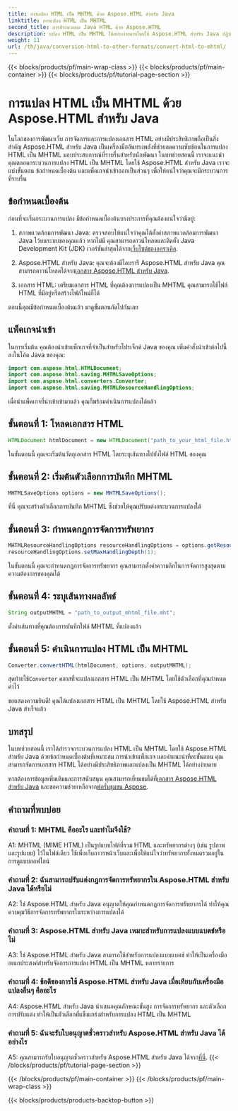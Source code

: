 ```yaml
---
title: การแปลง HTML เป็น MHTML ด้วย Aspose.HTML สำหรับ Java
linktitle: การแปลง HTML เป็น MHTML
second_title: การประมวลผล Java HTML ด้วย Aspose.HTML
description: แปลง HTML เป็น MHTML ได้อย่างง่ายดายโดยใช้ Aspose.HTML สำหรับ Java ปฏิบัติตามคำแนะนำทีละขั้นตอนของเราเพื่อการแปลง HTML เป็น MHTML อย่างมีประสิทธิภาพ
weight: 11
url: /th/java/conversion-html-to-other-formats/convert-html-to-mhtml/
---
```


{{< blocks/products/pf/main-wrap-class >}}
{{< blocks/products/pf/main-container >}}
{{< blocks/products/pf/tutorial-page-section >}}

# การแปลง HTML เป็น MHTML ด้วย Aspose.HTML สำหรับ Java

ในโลกของการพัฒนาเว็บ การจัดการและการแปลงเอกสาร HTML อย่างมีประสิทธิภาพถือเป็นสิ่งสำคัญ Aspose.HTML สำหรับ Java เป็นเครื่องมืออันทรงพลังที่ช่วยลดความซับซ้อนในการแปลง HTML เป็น MHTML มอบประสบการณ์ที่ราบรื่นสำหรับนักพัฒนา ในบทช่วยสอนนี้ เราจะแนะนำคุณตลอดกระบวนการแปลง HTML เป็น MHTML โดยใช้ Aspose.HTML สำหรับ Java เราจะแบ่งขั้นตอน ข้อกำหนดเบื้องต้น และแพ็คเกจนำเข้าออกเป็นส่วนๆ เพื่อให้แน่ใจว่าคุณจะมีกระบวนการที่ราบรื่น

## ข้อกำหนดเบื้องต้น

ก่อนที่จะเริ่มกระบวนการแปลง มีข้อกำหนดเบื้องต้นบางประการที่คุณต้องแน่ใจว่ามีอยู่:

1. สภาพแวดล้อมการพัฒนา Java: ตรวจสอบให้แน่ใจว่าคุณได้ตั้งค่าสภาพแวดล้อมการพัฒนา Java ไว้บนระบบของคุณแล้ว หากไม่มี คุณสามารถดาวน์โหลดและติดตั้ง Java Development Kit (JDK) เวอร์ชันล่าสุดได้จาก[เว็บไซต์ของออราเคิล](https://www.oracle.com/java/technologies/javase-downloads.html).

2.  Aspose.HTML สำหรับ Java: คุณจะต้องมีไลบรารี Aspose.HTML สำหรับ Java คุณสามารถดาวน์โหลดได้จาก[เอกสาร Aspose.HTML สำหรับ Java](https://reference.aspose.com/html/java/).

3. เอกสาร HTML: เตรียมเอกสาร HTML ที่คุณต้องการแปลงเป็น MHTML คุณสามารถใช้ไฟล์ HTML ที่มีอยู่หรือสร้างไฟล์ใหม่ก็ได้

ตอนนี้คุณมีข้อกำหนดเบื้องต้นแล้ว มาดูขั้นตอนถัดไปกันเลย

## แพ็คเกจนำเข้า

ในการเริ่มต้น คุณต้องนำเข้าแพ็กเกจที่จำเป็นสำหรับโปรเจ็กต์ Java ของคุณ เพิ่มคำสั่งนำเข้าต่อไปนี้ลงในโค้ด Java ของคุณ:

```java
import com.aspose.html.HTMLDocument;
import com.aspose.html.saving.MHTMLSaveOptions;
import com.aspose.html.converters.Converter;
import com.aspose.html.saving.MHTMLResourceHandlingOptions;
```

เมื่อนำแพ็คเกจที่นำเข้าเข้ามาแล้ว คุณก็พร้อมดำเนินการแปลงได้แล้ว

## ขั้นตอนที่ 1: โหลดเอกสาร HTML

```java
HTMLDocument htmlDocument = new HTMLDocument("path_to_your_html_file.html");
```

ในขั้นตอนนี้ คุณจะเริ่มต้นวัตถุเอกสาร HTML โดยระบุเส้นทางไปยังไฟล์ HTML ของคุณ

## ขั้นตอนที่ 2: เริ่มต้นตัวเลือกการบันทึก MHTML

```java
MHTMLSaveOptions options = new MHTMLSaveOptions();
```

ที่นี่ คุณจะสร้างตัวเลือกการบันทึก MHTML ซึ่งช่วยให้คุณปรับแต่งกระบวนการแปลงได้

## ขั้นตอนที่ 3: กำหนดกฎการจัดการทรัพยากร

```java
MHTMLResourceHandlingOptions resourceHandlingOptions = options.getResourceHandlingOptions();
resourceHandlingOptions.setMaxHandlingDepth(1);
```

ในขั้นตอนนี้ คุณจะกำหนดกฎการจัดการทรัพยากร คุณสามารถตั้งค่าความลึกในการจัดการสูงสุดตามความต้องการของคุณได้

## ขั้นตอนที่ 4: ระบุเส้นทางผลลัพธ์

```java
String outputMHTML = "path_to_output_mhtml_file.mht";
```

ตั้งค่าเส้นทางที่คุณต้องการบันทึกไฟล์ MHTML ที่แปลงแล้ว

## ขั้นตอนที่ 5: ดำเนินการแปลง HTML เป็น MHTML

```java
Converter.convertHTML(htmlDocument, options, outputMHTML);
```

 สุดท้ายใช้`Converter` คลาสที่จะแปลงเอกสาร HTML เป็น MHTML โดยใช้ตัวเลือกที่คุณกำหนดค่าไว้

ขอแสดงความยินดี! คุณได้แปลงเอกสาร HTML เป็น MHTML โดยใช้ Aspose.HTML สำหรับ Java สำเร็จแล้ว

## บทสรุป

ในบทช่วยสอนนี้ เราได้สำรวจกระบวนการแปลง HTML เป็น MHTML โดยใช้ Aspose.HTML สำหรับ Java ด้วยข้อกำหนดเบื้องต้นที่เหมาะสม การนำเข้าแพ็กเกจ และคำแนะนำทีละขั้นตอน คุณสามารถจัดการเอกสาร HTML ได้อย่างมีประสิทธิภาพและแปลงเป็น MHTML ได้อย่างง่ายดาย

 หากต้องการข้อมูลเพิ่มเติมและการสนับสนุน คุณสามารถเยี่ยมชมได้ที่[เอกสาร Aspose.HTML สำหรับ Java](https://reference.aspose.com/html/java/) และขอความช่วยเหลือจาก[ฟอรั่มชุมชน Aspose](https://forum.aspose.com/).

## คำถามที่พบบ่อย

### คำถามที่ 1: MHTML คืออะไร และทำไมจึงใช้?

A1: MHTML (MIME HTML) เป็นรูปแบบไฟล์ที่รวม HTML และทรัพยากรต่างๆ (เช่น รูปภาพและรูปแบบ) ไว้ในไฟล์เดียว ใช้เพื่อเก็บถาวรหน้าเว็บและเพื่อให้แน่ใจว่าทรัพยากรทั้งหมดรวมอยู่ในการดูแบบออฟไลน์

### คำถามที่ 2: ฉันสามารถปรับแต่งกฎการจัดการทรัพยากรใน Aspose.HTML สำหรับ Java ได้หรือไม่

A2: ใช่ Aspose.HTML สำหรับ Java อนุญาตให้คุณกำหนดกฎการจัดการทรัพยากรได้ ทำให้คุณควบคุมวิธีการจัดการทรัพยากรในระหว่างการแปลงได้

### คำถามที่ 3: Aspose.HTML สำหรับ Java เหมาะสำหรับการแปลงแบบแบตช์หรือไม่

A3: ใช่ Aspose.HTML สำหรับ Java สามารถใช้สำหรับการแปลงแบบแบตช์ ทำให้เป็นเครื่องมืออเนกประสงค์สำหรับจัดการการแปลง HTML เป็น MHTML หลายรายการ

### คำถามที่ 4: ข้อดีของการใช้ Aspose.HTML สำหรับ Java เมื่อเทียบกับเครื่องมือแปลงอื่นๆ คืออะไร

A4: Aspose.HTML สำหรับ Java นำเสนอคุณลักษณะขั้นสูง การจัดการทรัพยากร และตัวเลือกการปรับแต่ง ทำให้เป็นตัวเลือกที่แข็งแกร่งสำหรับการแปลง HTML เป็น MHTML

### คำถามที่ 5: ฉันจะรับใบอนุญาตชั่วคราวสำหรับ Aspose.HTML สำหรับ Java ได้อย่างไร

A5: คุณสามารถรับใบอนุญาตชั่วคราวสำหรับ Aspose.HTML สำหรับ Java ได้จาก[ที่นี่](https://purchase.aspose.com/temporary-license/).
{{< /blocks/products/pf/tutorial-page-section >}}

{{< /blocks/products/pf/main-container >}}
{{< /blocks/products/pf/main-wrap-class >}}

{{< blocks/products/products-backtop-button >}}
